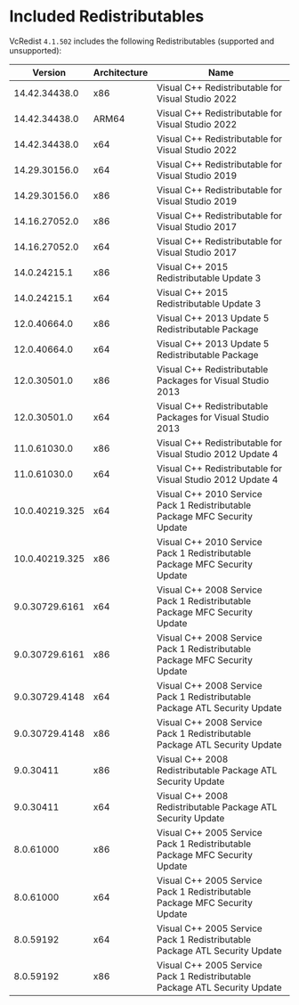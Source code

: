 ﻿# Included Redistributables

VcRedist `4.1.502` includes the following Redistributables (supported and unsupported):

| Version        | Architecture | Name                                                                       |
| -------------- | ------------ | -------------------------------------------------------------------------- |
| 14.42.34438.0  | x86          | Visual C++ Redistributable for Visual Studio 2022                          |
| 14.42.34438.0  | ARM64        | Visual C++ Redistributable for Visual Studio 2022                          |
| 14.42.34438.0  | x64          | Visual C++ Redistributable for Visual Studio 2022                          |
| 14.29.30156.0  | x64          | Visual C++ Redistributable for Visual Studio 2019                          |
| 14.29.30156.0  | x86          | Visual C++ Redistributable for Visual Studio 2019                          |
| 14.16.27052.0  | x86          | Visual C++ Redistributable for Visual Studio 2017                          |
| 14.16.27052.0  | x64          | Visual C++ Redistributable for Visual Studio 2017                          |
| 14.0.24215.1   | x86          | Visual C++ 2015 Redistributable Update 3                                   |
| 14.0.24215.1   | x64          | Visual C++ 2015 Redistributable Update 3                                   |
| 12.0.40664.0   | x86          | Visual C++ 2013 Update 5 Redistributable Package                           |
| 12.0.40664.0   | x64          | Visual C++ 2013 Update 5 Redistributable Package                           |
| 12.0.30501.0   | x86          | Visual C++ Redistributable Packages for Visual Studio 2013                 |
| 12.0.30501.0   | x64          | Visual C++ Redistributable Packages for Visual Studio 2013                 |
| 11.0.61030.0   | x86          | Visual C++ Redistributable for Visual Studio 2012 Update 4                 |
| 11.0.61030.0   | x64          | Visual C++ Redistributable for Visual Studio 2012 Update 4                 |
| 10.0.40219.325 | x64          | Visual C++ 2010 Service Pack 1 Redistributable Package MFC Security Update |
| 10.0.40219.325 | x86          | Visual C++ 2010 Service Pack 1 Redistributable Package MFC Security Update |
| 9.0.30729.6161 | x64          | Visual C++ 2008 Service Pack 1 Redistributable Package MFC Security Update |
| 9.0.30729.6161 | x86          | Visual C++ 2008 Service Pack 1 Redistributable Package MFC Security Update |
| 9.0.30729.4148 | x64          | Visual C++ 2008 Service Pack 1 Redistributable Package ATL Security Update |
| 9.0.30729.4148 | x86          | Visual C++ 2008 Service Pack 1 Redistributable Package ATL Security Update |
| 9.0.30411      | x86          | Visual C++ 2008 Redistributable Package ATL Security Update                |
| 9.0.30411      | x64          | Visual C++ 2008 Redistributable Package ATL Security Update                |
| 8.0.61000      | x86          | Visual C++ 2005 Service Pack 1 Redistributable Package MFC Security Update |
| 8.0.61000      | x64          | Visual C++ 2005 Service Pack 1 Redistributable Package MFC Security Update |
| 8.0.59192      | x64          | Visual C++ 2005 Service Pack 1 Redistributable Package ATL Security Update |
| 8.0.59192      | x86          | Visual C++ 2005 Service Pack 1 Redistributable Package ATL Security Update |
